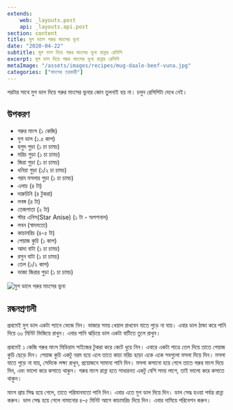 ```yaml
---
extends:
    web: _layouts.post
    api: _layouts.api.post
section: content
title: মুগ ডালে গরুর মাংসের ভুনা
date: "2020-04-22"
subtitle: মুগ ডাল দিয়ে গরুর মাংসের ভুনা রান্নার রেসিপি
excerpt: মুগ ডাল দিয়ে গরুর মাংসের ভুনা রান্নার রেসিপি
metaImage: "/assets/images/recipes/mug-daale-beef-vuna.jpg"
categories: ["মাংসের তরকারী"]
---
```


পরটার সাথে মুগ ডাল দিয়ে গরুর মাংসের ভুনার কোন তুলনাই হয় না। চলুন রেসিপিটা দেখে নেই।

## উপকরণ

- গরুর মাংস (১ কেজি)
- মুগ ডাল (১.৫ কাপ)
- হলুদ গুড়া (১ চা চামচ)
- মরিচ গুড়া (১ চা চামচ)
- জিরা গুড়া (১ চা চামচ)
- ধনিয়া গুড়া (১/২ চা চামচ)
- গরম মসলার গুড়া (১ চা চামচ)
- এলাচ (৪ টা)
- দারুচিনি (৪ টুকরা)
- লবঙ্গ (৪ টা)
- তেজপাতা (২ টা)
- স্টার এনিস(Star Anise) (১ টা - অপশনাল)
- লবন (স্বাদমতো)
- কাচামরিচ (৪-৫ টা)
- পেয়াজ কুচি (১ কাপ)
- আদা বাটা (১ চা চামচ)
- রসুন বাটা (১ চা চামচ)
- তেল (১/২ কাপ)
- ভাজা জিরার গুড়া (১ চা চামচ)

![মুগ ডালে গরুর মাংসের ভুনা](/assets/images/recipes/mug-daale-beef-vuna.jpg)

## রন্ধনপ্রণালী

প্রথমেই মুগ ডাল একটা প্যানে ভেজে নিন। ভাজার সময় খেয়াল রাখবেন যাতে পুড়ে না যায়। এবার ডাল ঠান্ডা করে
পানি দিয়ে ৩০ মিনিট ভিজিয়ে রাখুন। এবার পানি ঝড়িয়ে ডাল একটা বাটিতে তুলে রাখুন।

প্রথমেই ১ কেজি গরুর মাংস মিডিয়াম সাইজের টুকরা করে কেটে ধুয়ে নিন। এবারে একটা পাত্রে তেল দিয়ে তাতে
পেয়াজ কুচি ছেড়ে দিন। পেয়াজ কুচি একটু নরম হয়ে এলে তাতে কাচা মরিচ ছাড়া একে একে সবগুলো মসলা দিয়ে
দিন। মসলা যাতে পুড়ে না যায়, সেদিকে লক্ষ্য রাখুন, প্রয়োজনে সামান্য পানি দিন। মসলা কসানো হয়ে গেলে তাতে
গরুর মাংস দিয়ে দিন, এবং ভালো করে কসাতে থাকুন। গরুর মাংস রান্না হতে সাধারনত একটু বেশি সময় লাগে,
তাই ভালো করে কসাতে থাকুন।

মাংস প্রায় সিদ্ধ হয়ে গেলে, তাতে পরিমানমতো পানি দিন। এবার এতে মুগ ডাল দিয়ে দিন। ডাল সেদ্ধ হওয়া পর্যন্ত
রান্না করুন। ডাল সেদ্ধ হয়ে গেলে নামানোর ৪-৫ মিনিট আগে কাচামরিচ দিয়ে দিন। এবার নামিয়ে পরিবেশন করুন।
